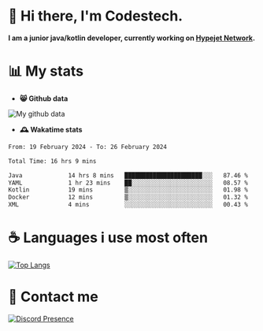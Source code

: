 # 👋 Hi there, I'm Codestech.
**I am a junior java/kotlin developer, currently working on [Hypejet Network](https://github.com/Hypejet).**

# 📊 My stats
- **😸 Github data**

![My github data](https://github-readme-stats.vercel.app/api?username=Codestech1&count_private=true&include_all_commits=true&theme=codeSTACKr)

- **🕰️ Wakatime stats**
<!--START_SECTION:waka-->

```txt
From: 19 February 2024 - To: 26 February 2024

Total Time: 16 hrs 9 mins

Java             14 hrs 8 mins   ██████████████████████░░░   87.46 %
YAML             1 hr 23 mins    ██░░░░░░░░░░░░░░░░░░░░░░░   08.57 %
Kotlin           19 mins         ▒░░░░░░░░░░░░░░░░░░░░░░░░   01.98 %
Docker           12 mins         ▒░░░░░░░░░░░░░░░░░░░░░░░░   01.32 %
XML              4 mins          ░░░░░░░░░░░░░░░░░░░░░░░░░   00.43 %
```

<!--END_SECTION:waka-->

# ☕ Languages i use most often
[![Top Langs](https://github-readme-stats.vercel.app/api/top-langs/?username=Codestech1&layout=compact&langs_count=8&exclude_repo=window5000.github.io&theme=codeSTACKr)](https://github.com/anuraghazra/github-readme-stats)

# 💬 Contact me
[![Discord Presence](https://lanyard.cnrad.dev/api/650718742157852740)](https://discord.com/users/650718742157852740)
</br>
